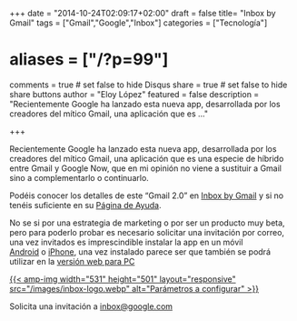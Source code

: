 +++
date = "2014-10-24T02:09:17+02:00"
draft = false
title= "Inbox by Gmail"
tags = ["Gmail","Google","Inbox"]
categories = ["Tecnología"]
# aliases = ["/?p=99"]
comments = true	# set false to hide Disqus
share = true	# set false to hide share buttons
author = "Eloy López"
featured = false
description = "Recientemente Google ha lanzado esta nueva app, desarrollada por los creadores del mítico Gmail, una aplicación que es ..."

+++

Recientemente Google ha lanzado esta nueva app, desarrollada por los creadores del mítico Gmail, una aplicación que es una especie de híbrido entre Gmail y Google Now, que en mi opinión no viene a sustituir a Gmail sino a complementarlo o continuarlo.

Podéis conocer los detalles de este &#8220;Gmail 2.0&#8221; en [Inbox by Gmail][1] y si no tenéis suficiente en su [Página de Ayuda][2].

No se si por una estrategia de marketing o por ser un producto muy beta, pero para poderlo probar es necesario solicitar una invitación por correo, una vez invitados es imprescindible instalar la app en un móvil [Android][3] o [iPhone][4], una vez instalado parece ser que también se podrá utilizar en la [versión web para PC][5]

[{{< amp-img width="531" height="501" layout="responsive" src="/images/inbox-logo.webp" alt="Parámetros a configurar" >}}][6]

Solicita una invitación a <a class="invite-link" href="https://mail.google.com/mail/u/0/#inbox?compose=new" target="_blank" data-href-desktop="https://mail.google.com/mail/u/0/#inbox?compose=new" data-track-action="inbox@google.com">inbox@google.com</a>

 [1]: http://www.google.com/inbox/
 [2]: https://support.google.com/inbox/answer/6067582?p=invite_request&rd=1
 [3]: https://play.google.com/store/apps/details?id=com.google.android.apps.inbox
 [4]: http://www.google.com/inbox/ios
 [5]: https://inbox.google.com/
 [6]: http://deft.work/images/inbox-logo.webp
